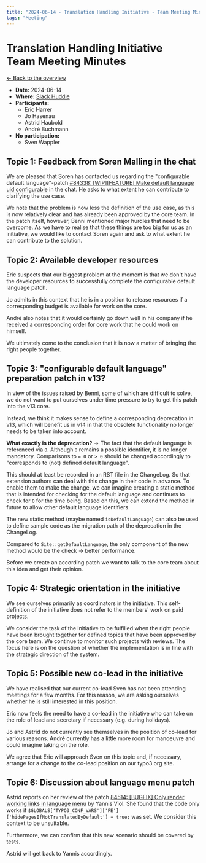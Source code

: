 ```yaml
---
title: "2024-06-14 - Translation Handling Initiative - Team Meeting Minutes"
tags: "Meeting"
---
```


# Translation Handling Initiative<br>Team Meeting Minutes

[← Back to the overview](https://notes.typo3.org/s/f3ae8fZSD)

- **Date:** 2024-06-14<br>
- **Where:** [Slack Huddle](https://app.slack.com/huddle/T024TUMLZ/C05D7UF1L8M)
- **Participants:**
    - Eric Harrer
    - Jo Hasenau
    - Astrid Haubold
    - André Buchmann
- **No participation:**
    - Sven Wappler

## Topic 1: Feedback from Soren Malling in the chat

We are pleased that Soren has contacted us regarding the "configurable default language"-patch [#84338: [WIP][FEATURE] Make default language uid configurable](https://review.typo3.org/c/Packages/TYPO3.CMS/+/84338) in the chat. He asks to what extent he can contribute to clarifying the use case.

We note that the problem is now less the definition of the use case, as this is now relatively clear and has already been approved by the core team. In the patch itself, however, Benni mentioned major hurdles that need to be overcome. As we have to realise that these things are too big for us as an initiative, we would like to contact Soren again and ask to what extent he can contribute to the solution.

## Topic 2: Available developer resources

Eric suspects that our biggest problem at the moment is that we don't have the developer resources to successfully complete the configurable default language patch.

Jo admits in this context that he is in a position to release resources if a corresponding budget is available for work on the core.

André also notes that it would certainly go down well in his company if he received a corresponding order for core work that he could work on himself.

We ultimately come to the conclusion that it is now a matter of bringing the right people together.

## Topic 3: "configurable default language" preparation patch in v13?

In view of the issues raised by Benni, some of which are difficult to solve, we do not want to put ourselves under time pressure to try to get this patch into the v13 core.

Instead, we think it makes sense to define a corresponding deprecation in v13, which will benefit us in v14 in that the obsolete functionality no longer needs to be taken into account.

**What exactly is the deprecation?** → The fact that the default language is referenced via `0`. Although `0` remains a possible identifier, it is no longer mandatory. Comparisons to `= 0` or `> 0` should be changed accordingly to "corresponds to (not) defined default language".

This should at least be recorded in an RST file in the ChangeLog. So that extension authors can deal with this change in their code in advance. To enable them to make the change, we can imagine creating a static method that is intended for checking for the default language and continues to check for `0` for the time being. Based on this, we can extend the method in future to allow other default language identifiers.

The new static method (maybe named `isDefaultLanguage`) can also be used to define sample code as the migration path of the deprecation in the ChangeLog.

Compared to `Site::getDefaultLanguage`, the only component of the new method would be the check → better performance.

Before we create an according patch we want to talk to the core team about this idea and get their opinion.

## Topic 4: Strategic orientation in the initiative

We see ourselves primarily as coordinators in the initiative. This self-definition of the initiative does not refer to the members' work on paid projects.

We consider the task of the initiative to be fulfilled when the right people have been brought together for defined topics that have been approved by the core team. We continue to monitor such projects with reviews. The focus here is on the question of whether the implementation is in line with the strategic direction of the system.

## Topic 5: Possible new co-lead in the initiative

We have realised that our current co-lead Sven has not been attending meetings for a few months. For this reason, we are asking ourselves whether he is still interested in this position.

Eric now feels the need to have a co-lead in the initiative who can take on the role of lead and secretary if necessary (e.g. during holidays).

Jo and Astrid do not currently see themselves in the position of co-lead for various reasons. André currently has a little more room for manoeuvre and could imagine taking on the role.

We agree that Eric will approach Sven on this topic and, if necessary, arrange for a change to the co-lead position on our typo3.org site.

## Topic 6: Discussion about language menu patch

Astrid reports on her review of the patch [84514: [BUGFIX] Only render working links in language menu](https://review.typo3.org/c/Packages/TYPO3.CMS/+/84514) by Yannis Viol. She found that the code only works if `$GLOBALS['TYPO3_CONF_VARS']['FE']['hidePagesIfNotTranslatedByDefault'] = true;` was set. We consider this context to be unsuitable.

Furthermore, we can confirm that this new scenario should be covered by tests.

Astrid will get back to Yannis accordingly.